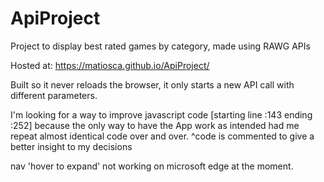 # ApiProject
Project to display best rated games by category, made using RAWG APIs 

Hosted at: https://matiosca.github.io/ApiProject/

Built so it never reloads the browser, it only starts a new API call with different parameters.

I'm looking for a way to improve javascript code [starting line :143 ending :252] because the only way to have the App work as intended
had me repeat almost identical code over and over.
^code is commented to give a better insight to my decisions

nav 'hover to expand' not working on microsoft edge at the moment.
